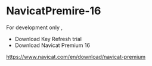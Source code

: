 # NavicatPremire-16
For development only ,
 - Download Key Refresh trial 
 - Download Navicat Premium 16

https://www.navicat.com/en/download/navicat-premium
